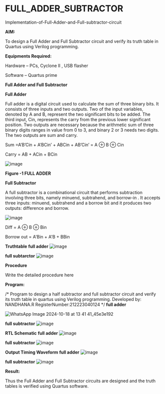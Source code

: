 # FULL_ADDER_SUBTRACTOR

Implementation-of-Full-Adder-and-Full-subtractor-circuit

**AIM:**

To design a Full Adder and Full Subtractor circuit and verify its truth table in Quartus using Verilog programming.

**Equipments Required:**

Hardware – PCs, Cyclone II , USB flasher

Software – Quartus prime

**Full Adder and Full Subtractor**

**Full Adder**

Full adder is a digital circuit used to calculate the sum of three binary bits. It consists of three inputs and two outputs. Two of the input variables, denoted by A and B, represent the two significant bits to be added. The third input, Cin, represents the carry from the previous lower significant position. Two outputs are necessary because the arithmetic sum of three binary digits ranges in value from 0 to 3, and binary 2 or 3 needs two digits. The two outputs are sum and carry.

Sum =A’B’Cin + A’BCin’ + ABCin + AB’Cin’ = A ⊕ B ⊕ Cin 

Carry = AB + ACin + BCin

![image](https://github.com/naavaneetha/FULL_ADDER_SUBTRACTOR/assets/154305477/0f30ba51-5ffb-4198-845f-18e054f675e7)

**Figure -1 FULL ADDER**

**Full Subtractor**

A full subtractor is a combinational circuit that performs subtraction involving three bits, namely minuend, subtrahend, and borrow-in . It accepts three inputs: minuend, subtrahend and a borrow bit and it produces two outputs: difference and borrow.

![image](https://github.com/naavaneetha/FULL_ADDER_SUBTRACTOR/assets/154305477/02b24f51-ab51-4304-9ad6-7b81ffc1ead5)

Diff = A ⊕ B ⊕ Bin 

Borrow out = A'Bin + A'B + BBin

**Truthtable**
**full adder**
![image](https://github.com/user-attachments/assets/a56142a2-9722-48f2-adcb-ff4cdb95b98f)

**full subtarctor**
![image](https://github.com/user-attachments/assets/c8bc3cbb-9eeb-40d3-ae5a-d0a058320640)




**Procedure**



Write the detailed procedure here

**Program:**

/* Program to design a half subtractor and full subtractor circuit and verify its truth table in quartus using Verilog programming. Developed by: NANDHANA.R RegisterNumber:212223040124
*/
**full adder**

![WhatsApp Image 2024-10-18 at 13 41 41_45e3e192](https://github.com/user-attachments/assets/ea51cf29-e170-47bb-8e94-9ac0ae83ade4)

**full subtractor**
![image](https://github.com/user-attachments/assets/901c157e-fcd3-4783-b4fa-a0ee22c87e0d)




**RTL Schematic**
**full adder**
![image](https://github.com/user-attachments/assets/2aa79f04-e25c-4c22-9580-af0a43bd8e1f)


**full subtractor**
![image](https://github.com/user-attachments/assets/0b2d172f-819b-4c92-b26e-7c6fe760f327)



**Output Timing Waveform**
**full adder**
![image](https://github.com/user-attachments/assets/461a9697-da00-46f3-989a-2ea60f416c81)

**full subtractor**
![image](https://github.com/user-attachments/assets/2c8b3a88-cf5b-4901-9a4c-64e6e4737792)


**Result:**

Thus the Full Adder and Full Subtractor circuits are designed and the truth tables is verified using Quartus software.



